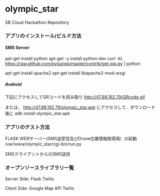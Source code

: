 # olympic_star
SB Cloud Hackathon Repository

### アプリのインストール/ビルド方法 #####

#### SMS Server #####
apt-get install python
apt-get -y install python-dev
curl -kL https://raw.github.com/pypa/pip/master/contrib/get-pip.py | python

apt-get install apache2
apt-get install libapache2-mod-wsgi

##### Android #####
下記にアクセスしてQRコードを読み取り
http://47.88.192.79/QRcode.gif

または、
http://47.88.192.79/olympic_star.apk
にアクセスして、ダウンロード後に
adb install olympic_star.apk

### アプリのテスト方法 #####

FLASK WEBサーバー(SMS送受信及びDrone位置情報取得用）の起動
/var/www/olympic_star/cgi-bin/run.py

SMSクライアントからのSMS送信


### オープンソースライブラリ一覧 #####
Server Side:
  Flask
  Twilio

Client Side:
  Google Map API
  Twilio

